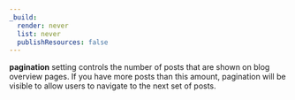 ```yaml
---
_build:
  render: never
  list: never
  publishResources: false
---
```


**pagination** setting controls the number of posts that are shown on blog overview pages. If you have more posts than this amount, pagination will be visible to allow users to navigate to the next set of posts.